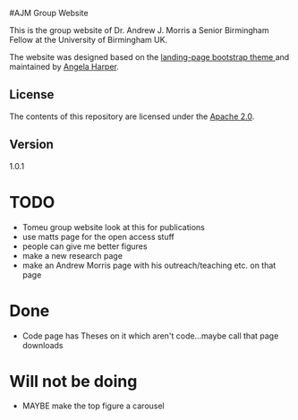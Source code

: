 #AJM Group Website 

This is the group website of Dr. Andrew J. Morris a Senior Birmingham Fellow at the University of Birmingham UK.

The website was designed based on the [landing-page bootstrap theme ](http://startbootstrap.com/templates/landing-page/) and maintained by [Angela Harper](http://harpaf13.github.io).

## License
The contents of this repository are licensed under the [Apache
2.0](http://www.apache.org/licenses/LICENSE-2.0.html).

## Version
1.0.1


# TODO
- Tomeu group website look at this for publications
- use matts page for the open access stuff
- people can give me better figures
- make a new research page
- make an Andrew Morris page with his outreach/teaching etc. on that page

# Done
- Code page has Theses on it which aren't code...maybe call that page downloads

# Will not be doing
- MAYBE make the top figure a carousel
